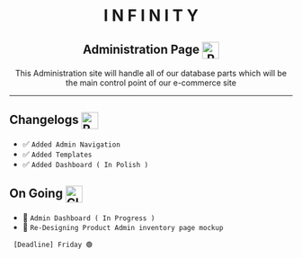 <h1 align="center"> I N F I N I T Y</h1>
<h2 align="center">Administration Page <img src="https://raw.githubusercontent.com/Tarikul-Islam-Anik/Animated-Fluent-Emojis/master/Emojis/Smilies/Robot.png" alt="Robot" align="center" width="30" height="30" /></h2>
<p align="center">This Administration site will handle all of our database parts which will be the main control point of our e-commerce site</p>
<hr>

## Changelogs <img src="https://raw.githubusercontent.com/Tarikul-Islam-Anik/Animated-Fluent-Emojis/master/Emojis/Travel%20and%20places/Roller%20Coaster.png" alt="Roller Coaster" align="center" width="30" height="30" />
* ✅ ` Added Admin Navigation `
* ✅ ` Added Templates `
* ✅ ` Added Dashboard ( In Polish ) `


## On Going <img src="https://raw.githubusercontent.com/Tarikul-Islam-Anik/Animated-Fluent-Emojis/master/Emojis/Travel%20and%20places/Cloud%20with%20Lightning%20and%20Rain.png" alt="Cloud with Lightning and Rain" width="30" height="30" align="center" />
* 👷 ` Admin Dashboard ( In Progress )  `
* 🎨 ` Re-Designing Product Admin inventory page mockup `
  
` [Deadline] Friday 🟢`
